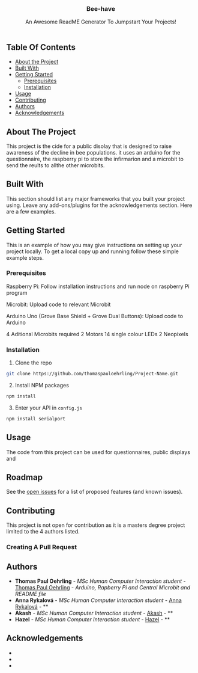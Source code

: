 <br/>
<p align="center">
  <h3 align="center">Bee-have</h3>

  <p align="center">
    An Awesome ReadME Generator To Jumpstart Your Projects!
    <br/>
    <br/>
  </p>
</p>



## Table Of Contents

* [About the Project](#about-the-project)
* [Built With](#built-with)
* [Getting Started](#getting-started)
  * [Prerequisites](#prerequisites)
  * [Installation](#installation)
* [Usage](#usage)
* [Contributing](#contributing)
* [Authors](#authors)
* [Acknowledgements](#acknowledgements)

## About The Project

This project is the cide for a public disolay that is designed to raise awareness of the decline in bee populations. it uses an arduino for the questionnaire, the raspberry pi to store the infirmarion and a microbit to send the reults to allthe other microbits.



## Built With

This section should list any major frameworks that you built your project using. Leave any add-ons/plugins for the acknowledgements section. Here are a few examples.

## Getting Started

This is an example of how you may give instructions on setting up your project locally.
To get a local copy up and running follow these simple example steps.

### Prerequisites

Raspberry Pi:
Follow installation instructions and run node on raspberry Pi program

Microbit:
Upload code to relevant Microbit 

Arduino Uno (Grove Base Shield + Grove Dual Buttons):
Upload code to Arduino

4 Aditional Microbits required
2 Motors
14 single colour LEDs
2 Neopixels

### Installation



1. Clone the repo

```sh
git clone https://github.com/thomaspauloehrling/Project-Name.git
```

2. Install NPM packages

```sh
npm install
```

3. Enter your API in `config.js`

```sh
npm install serialport
```

## Usage

The code from this project can be used for questionnaires, public displays and 

## Roadmap

See the [open issues](https://github.com/thomaspauloehrling/mastersHCIHiFidProto/issues) for a list of proposed features (and known issues).

## Contributing

This project is not open for contribution as it is a masters degree project limited to the 4 authors listed.

### Creating A Pull Request



## Authors

* **Thomas Paul Oehrling** - *MSc Human Computer Interaction student* - [Thomas Paul Oehrling](https://github.com/ShaanCoding/) - *Arduino, Rapberry Pi and Central Microbit and README file*
* **Anna Rykalová** - *MSc Human Computer Interaction student* - [Anna Rykalová]() - **
* **Akash** - *MSc Human Computer Interaction student* - [Akash]() - **
* **Hazel** - *MSc Human Computer Interaction student* - [Hazel]() - **

## Acknowledgements

* []()
* []()
* []()

